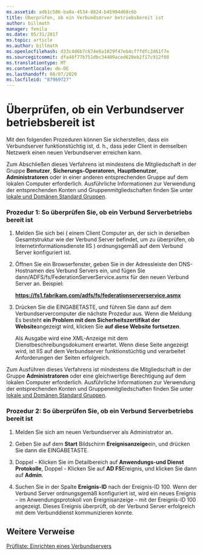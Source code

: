 ```yaml
---
ms.assetid: ad61c586-ba8a-4534-8824-b45994d60c6b
title: Überprüfen, ob ein Verbundserver betriebsbereit ist
author: billmath
manager: femila
ms.date: 05/31/2017
ms.topic: article
ms.author: billmath
ms.openlocfilehash: d33c4d6b7c674e8a1029f47eb4cfffdfc2d61f7e
ms.sourcegitcommit: dfa48f77b751dbc34409aced628eb2f17c912f08
ms.translationtype: MT
ms.contentlocale: de-DE
ms.lasthandoff: 08/07/2020
ms.locfileid: "87969727"
---
```

# <a name="verify-that-a-federation-server-is-operational"></a>Überprüfen, ob ein Verbundserver betriebsbereit ist


Mit den folgenden Prozeduren können Sie sicherstellen, dass ein Verbundserver funktionstüchtig ist, d. h., dass jeder Client in demselben Netzwerk einen neuen Verbundserver erreichen kann.

Zum Abschließen dieses Verfahrens ist mindestens die Mitgliedschaft in der Gruppe **Benutzer**, **Sicherungs-Operatoren**, **Hauptbenutzer**, **Administratoren** oder in einer anderen entsprechenden Gruppe auf dem lokalen Computer erforderlich.  Ausführliche Informationen zur Verwendung der entsprechenden Konten und Gruppenmitgliedschaften finden Sie unter [lokale und Domänen Standard Gruppen](https://go.microsoft.com/fwlink/?LinkId=83477).

### <a name="procedure-1-to-verify-that-a-federation-server-is-operational"></a>Prozedur 1: So überprüfen Sie, ob ein Verbund Serverbetriebs bereit ist

1.  Melden Sie sich bei \( einem Client Computer an, der sich in derselben Gesamtstruktur wie der Verbund Server befindet, um zu überprüfen, ob Internetinformationsdienste IIS \) ordnungsgemäß auf dem Verbund Server konfiguriert ist.

2.  Öffnen Sie ein Browserfenster, geben Sie in der Adressleiste den DNS-Hostnamen des Verbund Servers ein, und fügen Sie dann/ADFS/fs/FederationServerService.asmx für den neuen Verbund Server an. Beispiel:

    **https://fs1.fabrikam.com/adfs/fs/federationserverservice.asmx**

3.  Drücken Sie die EINGABETASTE, und führen Sie dann auf dem Verbundservercomputer die nächste Prozedur aus. Wenn die Meldung Es besteht **ein Problem mit dem Sicherheitszertifikat der Website**angezeigt wird, klicken Sie **auf diese Website fortsetzen**.

    Als Ausgabe wird eine XML-Anzeige mit dem Dienstbeschreibungsdokument erwartet. Wenn diese Seite angezeigt wird, ist IIS auf dem Verbundserver funktionstüchtig und verarbeitet Anforderungen der Seiten erfolgreich.

Zum Ausführen dieses Verfahrens ist mindestens die Mitgliedschaft in der Gruppe **Administratoren** oder eine gleichwertige Berechtigung auf dem lokalen Computer erforderlich.  Ausführliche Informationen zur Verwendung der entsprechenden Konten und Gruppenmitgliedschaften finden Sie unter [lokale und Domänen Standard Gruppen](https://go.microsoft.com/fwlink/?LinkId=83477).

### <a name="procedure-2-to-verify-that-a-federation-server-is-operational"></a>Prozedur 2: So überprüfen Sie, ob ein Verbund Serverbetriebs bereit ist

1.  Melden Sie sich am neuen Verbundserver als Administrator an.

2.  Geben Sie auf dem **Start** Bildschirm **Ereignisanzeige**ein, und drücken Sie dann die EINGABETASTE.

3.  Doppel \- Klicken Sie im Detailbereich auf **Anwendungs-und Dienst Protokolle**, Doppel \- Klicken Sie auf **AD FS**Ereignis, und klicken Sie dann auf **Admin**.

4.  Suchen Sie in der Spalte **Ereignis-ID** nach der Ereignis-ID 100. Wenn der Verbund Server ordnungsgemäß konfiguriert ist, wird ein neues Ereignis – im Anwendungsprotokoll von Ereignisanzeige – mit der Ereignis-ID 100 angezeigt. Dieses Ereignis überprüft, ob der Verbund Server erfolgreich mit dem Verbunddienst kommunizieren konnte.

## <a name="additional-references"></a>Weitere Verweise
[Prüfliste: Einrichten eines Verbundservers](Checklist--Setting-Up-a-Federation-Server.md)


